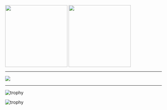 <picture>
  <source
    srcset="https://github-readme-stats-neon-five-33.vercel.app/api?username=amr-sheriff&show_icons=true&theme=dark&number_format=long"
    media="(prefers-color-scheme: dark)"
  />
  <source
    srcset="https://github-readme-stats-neon-five-33.vercel.app/api?username=amr-sheriff&show_icons=true&number_format=long"
    media="(prefers-color-scheme: light), (prefers-color-scheme: no-preference)"
  />
  <img height=200 align="center" src="https://github-readme-stats-neon-five-33.vercel.app/api?username=amr-sheriff&show_icons=true&number_format=long" />
</picture>
<picture>
  <source
    srcset="https://github-readme-stats-neon-five-33.vercel.app/api/top-langs?username=amr-sheriff&theme=dark&layout=compact&langs_count=8&card_width=320"
    media="(prefers-color-scheme: dark)"
  />
  <source
    srcset="https://github-readme-stats-neon-five-33.vercel.app/api/top-langs?username=amr-sheriff&layout=compact&langs_count=8&card_width=320"
    media="(prefers-color-scheme: light), (prefers-color-scheme: no-preference)"
  />
  <img height=200 align="center" src="https://github-readme-stats-neon-five-33.vercel.app/api/top-langs?username=amr-sheriff&layout=compact&langs_count=8&card_width=320" />
</picture>

---

<picture>
  <source
    srcset="https://github-profile-trophy-vert.vercel.app/?username=amr-sheriff&theme=onedark&locale=en&margin-w=15&margin-h=15&no-bg=true&rank=SECRET,SSS,SS,S,AAA,AA,A,B,C&title=-Experience&column=4"
    media="(prefers-color-scheme: dark)"
  />
  <source
    srcset="https://github-profile-trophy-vert.vercel.app/?username=amr-sheriff&theme=flat&locale=en&margin-w=15&margin-h=15&no-bg=true&rank=SECRET,SSS,SS,S,AAA,AA,A,B,C&title=-Experience&column=4"
    media="(prefers-color-scheme: light), (prefers-color-scheme: no-preference)"
  />
  <img src="https://github-profile-trophy-vert.vercel.app/?username=amr-sheriff&theme=flat&locale=en&margin-w=15&margin-h=15&no-bg=true&rank=SECRET,SSS,SS,S,AAA,AA,A,B,C&title=-Experience&column=4" />
</picture>

---

<!-- Dark Mode Image -->
![trophy](https://github-profile-trophy-vert.vercel.app/?username=amr-sheriff&theme=onedark&locale=en&margin-w=15&margin-h=15&no-bg=true&rank=SECRET,SSS,SS,S,AAA,AA,A,B,C&title=-Experience&column=4#gh-dark-mode-only)

<!-- Light Mode Image -->
![trophy](https://github-profile-trophy-vert.vercel.app/?username=amr-sheriff&theme=flat&locale=en&margin-w=15&margin-h=15&no-bg=true&rank=SECRET,SSS,SS,S,AAA,AA,A,B,C&title=-Experience&column=4#gh-light-mode-only)


<!--
**amr-sheriff/amr-sheriff** is a ✨ _special_ ✨ repository because its `README.md` (this file) appears on your GitHub profile.

Here are some ideas to get you started:

- 🔭 I’m currently working on ...
- 🌱 I’m currently learning ...
- 👯 I’m looking to collaborate on ...
- 🤔 I’m looking for help with ...
- 💬 Ask me about ...
- 📫 How to reach me: ...
- 😄 Pronouns: ...
- ⚡ Fun fact: ...
-->
